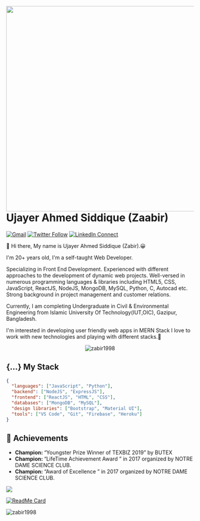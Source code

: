 <a target="_blank" href="https://www.facebook.com/zabir1997"><img width="550" align="right" src="https://careers.eclerx.com/images/01.jpg"></a>

# Ujayer Ahmed Siddique (Zaabir)

[![Gmail](https://img.shields.io/badge/%20-Send%20Mail-black?color=14171A&labelColor=ef5350&logo=gmail&logoColor=ffffff)](mailto:zabirahmed1998@gmail.com)
[![Twitter Follow](https://img.shields.io/badge/dynamic/json.svg?color=14171A&labelColor=37474f&logo=twitter&logoColor=4fc3f7&label=&query=%24[0].followers_count&url=https%3A%2F%2Fcdn.syndication.twimg.com%2Fwidgets%2Ffollowbutton%2Finfo.json%3Fscreen_names%3Dharunurrashid97&suffix=%20Followers)](https://twitter.com/zabir1997)
[![LinkedIn Connect](https://img.shields.io/badge/%20-Connect-black?color=14171A&labelColor=212121&logo=linkedin&logoColor=ffffff)](https://www.linkedin.com/in/zabir1998/)


:wave: Hi there, My name is Ujayer Ahmed Siddique (Zabir).😀

I'm 20+ years old, I'm a self-taught Web Developer.

Specializing in Front End Development. Experienced with different approaches to the development of dynamic web projects. Well-versed in numerous programming languages & libraries including HTML5, CSS, JavaScript, ReactJS, NodeJS, MongoDB, MySQL, Python, C, Autocad etc. Strong background in project management and customer relations.

Currently, I am completing Undergraduate in Civil & Environmental Engineering from Islamic University Of Technology(IUT,OIC), Gazipur, Bangladesh.

I'm interested in developing user friendly web apps in MERN Stack
I love to work with new technologies and playing with different stacks.🤖

<p align="center"> <img src="https://komarev.com/ghpvc/?username=zabir1998" alt="zabir1998" /></p>

## {...} My Stack

```json
{
  "languages": ["JavaScript", "Python"],
  "backend": ["NodeJS", "ExpressJS"],
  "frontend": ["ReactJS", "HTML", "CSS"],
  "databases": ["MongoDB", "MySQL"],
  "design libraries": ["Bootstrap", "Material UI"],
  "tools": ["VS Code", "Git", "Firebase", "Heroku"]
}
```

## :tada: Achievements

<ul>
  <li>
     <b>Champion: </b> “Youngster Prize Winner of TEXBIZ 2019” by BUTEX
   </li>
  <li>
     <b>Champion: </b> “LifeTime Achievement Award ” in  2017 organized by NOTRE DAME SCIENCE CLUB.
   </li> 
   <li>
     <b>Champion: </b> “Award of Excellence ” in  2017 organized by NOTRE DAME SCIENCE CLUB.
   </li>
 

</ul>

<p align="left">
  <a href="https://github.com/zabir1998"> <img align="center" src="https://github-readme-stats.anuraghazra1.vercel.app/api/top-langs/?username=zabir1998&layout=compact&theme=radical" />
</a>
</p>

[![ReadMe Card](https://github-readme-stats.vercel.app/api/pin/?username=zabir1998&align=center&theme=radical&repo=creative-agency-client&show_owner=true)](https://github.com/zabir1998/creative-agency-client)

<p align="left"> <img src="https://github-readme-stats.vercel.app/api?username=zabir1998&theme=synthwave&show_icons=true" alt="zabir1998" /> </h1>

